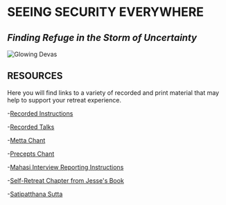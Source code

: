 # SEEING SECURITY EVERYWHERE
## *Finding Refuge in the Storm of Uncertainty*

![Glowing Devas](https://storage.googleapis.com/vipassanahawaii-courses/buddha11.jpg)

## RESOURCES
Here you will find links to a variety of recorded and print material that may help to support your retreat experience.

-[Recorded Instructions](https://vipassanahawaii.org/resources/instructions/)

-[Recorded Talks](https://vipassanahawaii.org/resources/talks/)

-[Metta Chant](https://storage.cloud.google.com/vipassanahawaii-courses/TradishMettaPLUS.pdf)

-[Precepts Chant](
https://storage.cloud.google.com/vipassanahawaii-courses/6Precepts%20ChantSR.pdf)

-[Mahasi Interview Reporting Instructions](
https://storage.cloud.google.com/vipassanahawaii-courses/ReportingInstructions.pdf
)

-[Self-Retreat Chapter from Jesse's Book](https://medium.com/@dolessforpeace/insurgent-heart-a-vipassana-manual-for-the-guerrilla-yogi-11-863b429e9269)

-[Satipatthana Sutta](
https://storage.cloud.google.com/vipassanahawaii-courses/direct-path.pdf
)
